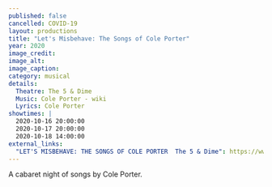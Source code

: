 ```yaml
---
published: false
cancelled: COVID-19
layout: productions
title: "Let's Misbehave: The Songs of Cole Porter"
year: 2020
image_credit: 
image_alt:
image_caption:
category: musical
details:
  Theatre: The 5 & Dime
  Music: Cole Porter - wiki
  Lyrics: Cole Porter
showtimes: |
  2020-10-16 20:00:00
  2020-10-17 20:00:00
  2020-10-18 14:00:00
external_links:
  "LET'S MISBEHAVE: THE SONGS OF COLE PORTER  The 5 & Dime": https://www.the5anddime.org/lets-misbehave
---
```

A cabaret night of songs by Cole Porter.
